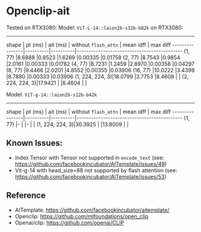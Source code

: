 # Openclip-ait

Tested on RTX3080:
Model: `ViT-L-14::laion2b-s32b-b82k` on RTX3080:

-----------------------------------------------------------------------------------
shape           | pt (ms)  | ait (ms) | without `flash_attn` | mean idff | max diff
----------------|----------|----------|--------------------------------------------
(1, 77)         |8.6888    |0.8523    |1.6269                |0.00335    |0.01758
(2, 77)         |8.7543    |0.9854    |2.0161                |0.00333    |0.01782
(4, 77)         |8.7231    |1.2459    |2.8970                |0.00358    |0.04297
(8, 77)         |9.4466    |2.0201    |4.8552                |0.00355    |0.03906
(16, 77)        |10.0222   |3.4399    |8.7880                |0.00333    |0.03906
(1, 224, 224, 3)|18.0799   |3.7753    |8.4608                |           |
(2, 224, 224, 3)|17.9421   |          |8.4604                |           |

Model: `ViT-g-14::laion2b-s12b-b42k`

-----------------------------------------------------------------------------------
shape           | pt (ms)  | ait (ms) | without `flash_attn` | mean idff | max diff
----------------|----------|----------|--------------------------------------------
(1, 77)         |-         |          |-                     |           |
(1, 224, 224, 3)|30.3925   |          |13.8009               |           |


## Known Issues:
- Index Tensor with Tensor not supported in `encode_text` (see: https://github.com/facebookincubator/AITemplate/issues/49)
- Vit-g-14 with head_size=88 not supported by flash attention (see: https://github.com/facebookincubator/AITemplate/issues/53)


## Reference
- AITemplate: https://github.com/facebookincubator/aitemplate/
- Openclip: https://github.com/mlfoundations/open_clip
- Openai/clip: https://github.com/openai/CLIP
